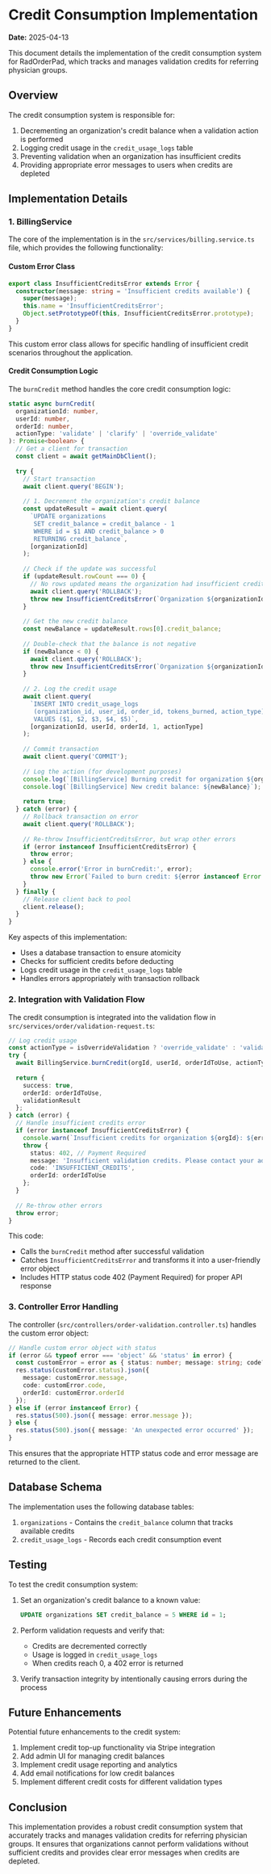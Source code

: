 # Credit Consumption Implementation

**Date:** 2025-04-13

This document details the implementation of the credit consumption system for RadOrderPad, which tracks and manages validation credits for referring physician groups.

## Overview

The credit consumption system is responsible for:

1. Decrementing an organization's credit balance when a validation action is performed
2. Logging credit usage in the `credit_usage_logs` table
3. Preventing validation when an organization has insufficient credits
4. Providing appropriate error messages to users when credits are depleted

## Implementation Details

### 1. BillingService

The core of the implementation is in the `src/services/billing.service.ts` file, which provides the following functionality:

#### Custom Error Class

```typescript
export class InsufficientCreditsError extends Error {
  constructor(message: string = 'Insufficient credits available') {
    super(message);
    this.name = 'InsufficientCreditsError';
    Object.setPrototypeOf(this, InsufficientCreditsError.prototype);
  }
}
```

This custom error class allows for specific handling of insufficient credit scenarios throughout the application.

#### Credit Consumption Logic

The `burnCredit` method handles the core credit consumption logic:

```typescript
static async burnCredit(
  organizationId: number, 
  userId: number, 
  orderId: number, 
  actionType: 'validate' | 'clarify' | 'override_validate'
): Promise<boolean> {
  // Get a client for transaction
  const client = await getMainDbClient();
  
  try {
    // Start transaction
    await client.query('BEGIN');
    
    // 1. Decrement the organization's credit balance
    const updateResult = await client.query(
      `UPDATE organizations 
       SET credit_balance = credit_balance - 1 
       WHERE id = $1 AND credit_balance > 0 
       RETURNING credit_balance`,
      [organizationId]
    );
    
    // Check if the update was successful
    if (updateResult.rowCount === 0) {
      // No rows updated means the organization had insufficient credits
      await client.query('ROLLBACK');
      throw new InsufficientCreditsError(`Organization ${organizationId} has insufficient credits`);
    }
    
    // Get the new credit balance
    const newBalance = updateResult.rows[0].credit_balance;
    
    // Double-check that the balance is not negative
    if (newBalance < 0) {
      await client.query('ROLLBACK');
      throw new InsufficientCreditsError(`Organization ${organizationId} has a negative credit balance`);
    }
    
    // 2. Log the credit usage
    await client.query(
      `INSERT INTO credit_usage_logs 
       (organization_id, user_id, order_id, tokens_burned, action_type) 
       VALUES ($1, $2, $3, $4, $5)`,
      [organizationId, userId, orderId, 1, actionType]
    );
    
    // Commit transaction
    await client.query('COMMIT');
    
    // Log the action (for development purposes)
    console.log(`[BillingService] Burning credit for organization ${organizationId}, user ${userId}, order ${orderId}, action ${actionType}`);
    console.log(`[BillingService] New credit balance: ${newBalance}`);
    
    return true;
  } catch (error) {
    // Rollback transaction on error
    await client.query('ROLLBACK');
    
    // Re-throw InsufficientCreditsError, but wrap other errors
    if (error instanceof InsufficientCreditsError) {
      throw error;
    } else {
      console.error('Error in burnCredit:', error);
      throw new Error(`Failed to burn credit: ${error instanceof Error ? error.message : String(error)}`);
    }
  } finally {
    // Release client back to pool
    client.release();
  }
}
```

Key aspects of this implementation:

- Uses a database transaction to ensure atomicity
- Checks for sufficient credits before deducting
- Logs credit usage in the `credit_usage_logs` table
- Handles errors appropriately with transaction rollback

### 2. Integration with Validation Flow

The credit consumption is integrated into the validation flow in `src/services/order/validation-request.ts`:

```typescript
// Log credit usage
const actionType = isOverrideValidation ? 'override_validate' : 'validate';
try {
  await BillingService.burnCredit(orgId, userId, orderIdToUse, actionType);
  
  return {
    success: true,
    orderId: orderIdToUse,
    validationResult
  };
} catch (error) {
  // Handle insufficient credits error
  if (error instanceof InsufficientCreditsError) {
    console.warn(`Insufficient credits for organization ${orgId}: ${error.message}`);
    throw {
      status: 402, // Payment Required
      message: 'Insufficient validation credits. Please contact your administrator to purchase more credits.',
      code: 'INSUFFICIENT_CREDITS',
      orderId: orderIdToUse
    };
  }
  
  // Re-throw other errors
  throw error;
}
```

This code:
- Calls the `burnCredit` method after successful validation
- Catches `InsufficientCreditsError` and transforms it into a user-friendly error object
- Includes HTTP status code 402 (Payment Required) for proper API response

### 3. Controller Error Handling

The controller (`src/controllers/order-validation.controller.ts`) handles the custom error object:

```typescript
// Handle custom error object with status
if (error && typeof error === 'object' && 'status' in error) {
  const customError = error as { status: number; message: string; code?: string; orderId?: number };
  res.status(customError.status).json({
    message: customError.message,
    code: customError.code,
    orderId: customError.orderId
  });
} else if (error instanceof Error) {
  res.status(500).json({ message: error.message });
} else {
  res.status(500).json({ message: 'An unexpected error occurred' });
}
```

This ensures that the appropriate HTTP status code and error message are returned to the client.

## Database Schema

The implementation uses the following database tables:

1. `organizations` - Contains the `credit_balance` column that tracks available credits
2. `credit_usage_logs` - Records each credit consumption event

## Testing

To test the credit consumption system:

1. Set an organization's credit balance to a known value:
   ```sql
   UPDATE organizations SET credit_balance = 5 WHERE id = 1;
   ```

2. Perform validation requests and verify that:
   - Credits are decremented correctly
   - Usage is logged in `credit_usage_logs`
   - When credits reach 0, a 402 error is returned

3. Verify transaction integrity by intentionally causing errors during the process

## Future Enhancements

Potential future enhancements to the credit system:

1. Implement credit top-up functionality via Stripe integration
2. Add admin UI for managing credit balances
3. Implement credit usage reporting and analytics
4. Add email notifications for low credit balances
5. Implement different credit costs for different validation types

## Conclusion

This implementation provides a robust credit consumption system that accurately tracks and manages validation credits for referring physician groups. It ensures that organizations cannot perform validations without sufficient credits and provides clear error messages when credits are depleted.